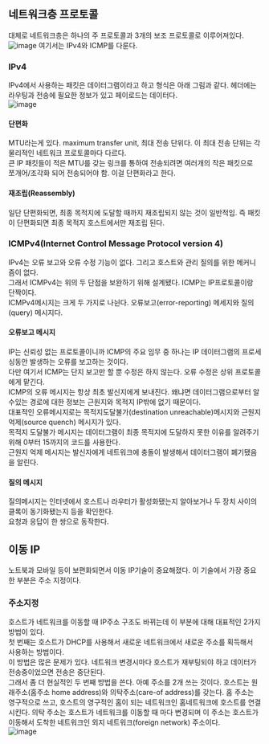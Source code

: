 ## 네트워크층 프로토콜
대체로 네트워크층은 하나의 주 프로토콜과 3개의 보조 프로토콜로 이루어져있다. 
![image](https://user-images.githubusercontent.com/38284141/51158798-74e26d00-18c9-11e9-8863-f3f9eeba95a6.png)
여기서는 IPv4와 ICMP를 다룬다.

### IPv4
IPv4에서 사용하는 패킷은 데이터그램이라고 하고 형식은 아래 그림과 같다. 헤더에는 라우팅과 전송에 필요한 정보가 있고 페이로드는 데이터다.<br>
![image](https://user-images.githubusercontent.com/38284141/51160302-b591b480-18d0-11e9-9560-6bf45ba0bc15.png)

#### 단편화
MTU라는게 있다. maximum transfer unit, 최대 전송 단위다. 이 최대 전송 단위는 각 물리적인 네트워크 프로토콜마다 다르다.<br>
큰 IP 패킷들이 적은 MTU를 갖는 링크를 통하여 전송되려면 여러개의 작은 패킷으로 쪼개어/조각화 되어 전송되어야 함. 이걸 단편화라고 한다.<br>

#### 재조립(Reassembly)
일단 단편화되면, 최종 목적지에 도달할 때까지 재조립되지 않는 것이 일반적임. 즉 패킷이 단편화되면 최종 목적지 호스트에서만 재조립 된다.

### ICMPv4(Internet Control Message Protocol version 4)
IPv4는 오류 보고와 오류 수정 기능이 없다. 그리고 호스트와 관리 질의를 위한 메커니즘이 없다.<br>
그래서 ICMPv4는 위의 두 단점을 보완하기 위해 설계됐다. ICMP는 IP프로토콜이랑 단짝이다. <br>
ICMPv4메시지는 크게 두 가지로 나뉜다. 오류보고(error-reporting) 메세지와 질의(query) 메시지다.<br>
#### 오류보고 메시지
IP는 신뢰성 없는 프로토콜이니까 ICMP의 주요 임무 중 하나는 IP 데이터그램의 프로세싱동안 발생하는 오류를 보고하는 것이다.<br>
다만 여기서 ICMP는 단지 보고만 할 뿐 수정은 하지 않는다. 오류 수정은 상위 프로토콜에게 맡긴다.<br>
ICMP의 오류 메시지는 항상 최초 발신지에게 보내진다. 왜냐면 데이터그램으로부터 알수있는 경로에 대한 정보는 근원지와 목적지 IP밖에 없기 때문이다.<br>
대표적인 오류메시지로는 목적지도달불가(destination unreachable)메시지와 근원지 억제(source quench) 메시지가 있다.<br>
목적지 도달불가 메시지는 데이터그램이 최종 목적지에 도달하지 못한 이유를 알려주기 위해 0부터 15까지의 코드를 사용한다.<br>
근원지 억제 메시지는 발신자에게 네트워크에 충돌이 발생해서 데이터그램이 폐기됐음을 알린다.<br>
#### 질의 메시지
질의메시지는 인터넷에서 호스트나 라우터가 활성화됐는지 알아보거나 두 장치 사이의 클록이 동기화됐는지 등을 확인한다.<br>
요청과 응답이 한 쌍으로 동작한다.


## 이동 IP
노트북과 모바일 등이 보편화되면서 이동 IP기술이 중요해졌다. 이 기술에서 가장 중요한 부분은 주소 지정이다.
### 주소지정
호스트가 네트워크를 이동할 때 IP주소 구조도 바뀌는데 이 부분에 대해 대표적인 2가지 방법이 있다.<br>
첫 번째는 호스트가 DHCP를 사용해서 새로운 네트워크에서 새로운 주소를 획득해서 사용하는 방법이다.<br>
이 방법은 많은 문제가 있다. 네트워크 변경시마다 호스트가 재부팅되야 하고 데이터가 전송중이었으면 전송은 중단된다.<br>
그래서 좀 더 현실적인 두 번째 방법을 쓴다. 아예 주소를 2개 쓰는 것이다. 호스트는 원래주소(홈주소 home address)와 의탁주소(care-of address)를 갖는다. 홈 주소는 영구적으로 쓰고, 호스트의 영구적인 홈이 되는 네트워크인 홈네트워크에 호스트를 연결시킨다. 의탁 주소는 호스트가 네트워크를 이동할 때 마다 변경되며 이 주소는 호스트가 이동해서 도착한 네트워크인 외지 네트워크(foreign network) 주소이다.<br>
![image](https://user-images.githubusercontent.com/38284141/51177126-2604f980-1902-11e9-9919-948ea79e9620.png)



